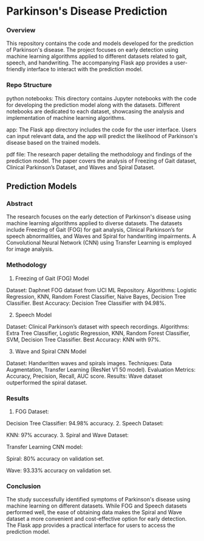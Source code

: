 # Parkinson's Disease Prediction

### Overview
This repository contains the code and models developed for the prediction of Parkinson's disease. The project focuses on early detection using machine learning algorithms applied to different datasets related to gait, speech, and handwriting. The accompanying Flask app provides a user-friendly interface to interact with the prediction model.

### Repo Structure

python notebooks: 
This directory contains Jupyter notebooks with the code for developing the prediction model along with the datasets. Different notebooks are dedicated to each dataset, showcasing the analysis and implementation of machine learning algorithms.

app: 
The Flask app directory includes the code for the user interface. Users can input relevant data, and the app will predict the likelihood of Parkinson's disease based on the trained models.

pdf file: 
The research paper detailing the methodology and findings of the prediction model. The paper covers the analysis of Freezing of Gait dataset, Clinical Parkinson’s Dataset, and Waves and Spiral Dataset.

## Prediction Models

### Abstract
The research focuses on the early detection of Parkinson's disease using machine learning algorithms applied to diverse datasets. The datasets include Freezing of Gait (FOG) for gait analysis, Clinical Parkinson’s for speech abnormalities, and Waves and Spiral for handwriting impairments. A Convolutional Neural Network (CNN) using Transfer Learning is employed for image analysis.

### Methodology

1. Freezing of Gait (FOG) Model

Dataset: Daphnet FOG dataset from UCI ML Repository.
Algorithms: Logistic Regression, KNN, Random Forest Classifier, Naive Bayes, Decision Tree Classifier.
Best Accuracy: Decision Tree Classifier with 94.98%.

2. Speech Model

Dataset: Clinical Parkinson’s dataset with speech recordings.
Algorithms: Extra Tree Classifier, Logistic Regression, KNN, Random Forest Classifier, SVM, Decision Tree Classifier.
Best Accuracy: KNN with 97%.

3. Wave and Spiral CNN Model

Dataset: Handwritten waves and spirals images.
Techniques: Data Augmentation, Transfer Learning (ResNet V1 50 model).
Evaluation Metrics: Accuracy, Precision, Recall, AUC score.
Results: Wave dataset outperformed the spiral dataset.

### Results
1. FOG Dataset:

Decision Tree Classifier: 94.98% accuracy.
2. Speech Dataset:

KNN: 97% accuracy.
3. Spiral and Wave Dataset:

Transfer Learning CNN model:

Spiral: 80% accuracy on validation set.

Wave: 93.33% accuracy on validation set.

### Conclusion
The study successfully identified symptoms of Parkinson's disease using machine learning on different datasets. While FOG and Speech datasets performed well, the ease of obtaining data makes the Spiral and Wave dataset a more convenient and cost-effective option for early detection. The Flask app provides a practical interface for users to access the prediction model.
 
